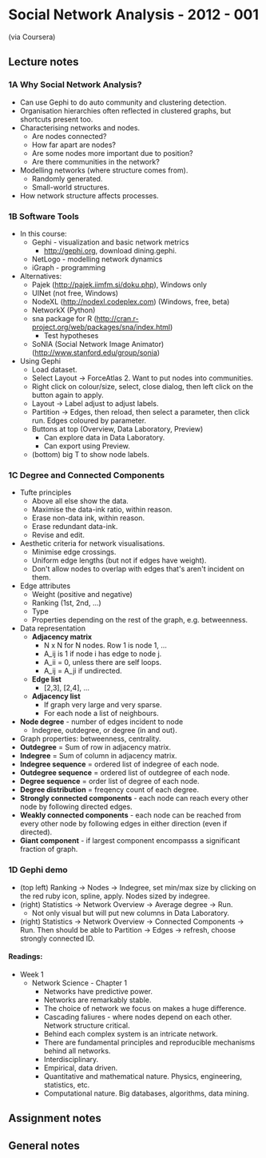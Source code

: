 # Social Network Analysis - 2012 - 001

(via Coursera)

## Lecture notes

### 1A Why Social Network Analysis?

-	Can use Gephi to do auto community and clustering detection.
-	Organisation hierarchies often reflected in clustered graphs, but shortcuts present too.
-	Characterising networks and nodes.
	-	Are nodes connected?
	-	How far apart are nodes?
	-	Are some nodes more important due to position?
	-	Are there communities in the network?
-	Modelling networks (where structure comes from).
	-	Randomly generated.
	-	Small-world structures.
-	How network structure affects processes.

###  1B Software Tools

-	In this course:
	-	Gephi - visualization and basic network metrics
		-	http://gephi.org, download dining.gephi.
	-	NetLogo - modelling network dynamics
	-	iGraph - programming
-	Alternatives:
	-	Pajek (http://pajek.iimfm.si/doku.php), Windows only
	-	UINet (not free, Windows)
	-	NodeXL (http://nodexl.codeplex.com) (Windows, free, beta)
	-	NetworkX (Python)
	-	sna package for R (http://cran.r-project.org/web/packages/sna/index.html)
		-	Test hypotheses
	-	SoNIA (Social Network Image Animator) (http://www.stanford.edu/group/sonia)
-	Using Gephi
	-	Load dataset.
	-	Select Layout -> ForceAtlas 2. Want to put nodes into communities.
	-	Right click on colour/size, select, close dialog, then left click on the button again to apply.
	-	Layout -> Label adjust to adjust labels.
	-	Partition -> Edges, then reload, then select a parameter, then click run. Edges coloured by parameter.
	-	Buttons at top (Overview, Data Laboratory, Preview)
		-	Can explore data in Data Laboratory.
		-	Can export using Preview.
	-	(bottom) big T to show node labels.

### 1C Degree and Connected Components

-	Tufte principles
	-	Above all else show the data.
	-	Maximise the data-ink ratio, within reason.
	-	Erase non-data ink, within reason.
	-	Erase redundant data-ink.
	-	Revise and edit.
-	Aesthetic criteria for network visualisations.
	-	Minimise edge crossings.
	-	Uniform edge lengths (but not if edges have weight).
	-	Don't allow nodes to overlap with edges that's aren't incident on them.
-	Edge attributes
	-	Weight (positive and negative)
	-	Ranking  (1st, 2nd, ...)
	-	Type
	-	Properties depending on the rest of the graph, e.g. betweenness.
-	Data representation
	-	**Adjacency matrix**
		-	N x N for N nodes. Row 1 is node 1, ...
		-	A_ij is 1 if node i has edge to node j.
		-	A_ii = 0, unless there are self loops.
		-	A_ij = A_ji if undirected.
	-	**Edge list**
		-	[2,3], [2,4], ...
	-	**Adjacency list**
		-	If graph very large and very sparse.
		-	For each node a list of neighbours.
-	**Node degree** - number of edges incident to node
	-	Indegree, outdegree, or degree (in and out).
-	Graph properties: betweenness, centrality.
-	**Outdegree** = Sum of row in adjacency matrix.
-	**Indegree** = Sum of column in adjacency matrix.
-	**Indegree sequence** = ordered list of indegree of each node.
-	**Outdegree sequence** = ordered list of outdegree of each node.
-	**Degree sequence** = order list of degree of each node.
-	**Degree distribution** = freqency count of each degree.
-	**Strongly connected components** - each node can reach every other node by following directed edges.
-	**Weakly connected components** - each node can be reached from every other node by following edges in either direction (even if directed).
-	**Giant component** - if largest component encompasss a significant fraction of graph.

### 1D Gephi demo

-	(top left) Ranking -> Nodes -> Indegree, set min/max size by clicking on the red ruby icon, spline, apply. Nodes sized by indegree.
-	(right) Statistics -> Network Overview -> Average degree -> Run.
	-	Not only visual but will put new columns in Data Laboratory.
-	(right) Statistics -> Network Overview -> Connected Components -> Run. Then should be able to Partition -> Edges -> refresh, choose strongly connected ID.

#### Readings:

-	Week 1
	-	Network Science - Chapter 1
		-	Networks have predictive power.
		-	Networks are remarkably stable.
		-	The choice of network we focus on makes a huge difference.
		-	Cascading faliures - where nodes depend on each other. Network structure critical.
		-	Behind each complex system is an intricate network.
		-	There are fundamental principles and reproducible mechanisms behind all networks.
		-	Interdisciplinary.
		-	Empirical, data driven.
		-	Quantitative and mathematical nature. Physics, engineering, statistics, etc.
		-	Computational nature. Big databases, algorithms, data mining.
		



## Assignment notes

## General notes